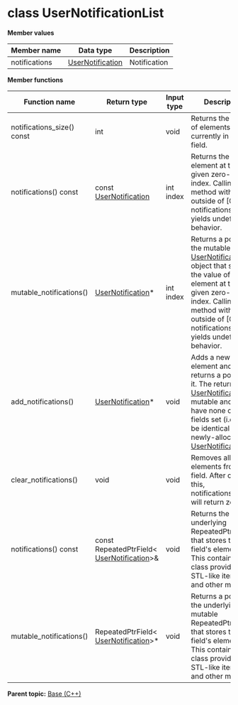 # class UserNotificationList

 **Member values** 

|Member name|Data type|Description|
|-----------|---------|-----------|
|notifications| [UserNotification](UserNotification.md#)|Notification|

 **Member functions** 

|Function name|Return type|Input type|Description|
|-------------|-----------|----------|-----------|
|notifications\_size\(\) const|int|void|Returns the number of elements currently in the field.|
|notifications\(\) const|const [UserNotification](UserNotification.md#)|int index|Returns the element at the given zero-based index. Calling this method with index outside of \[0, notifications\_size\(\)\) yields undefined behavior.|
|mutable\_notifications\(\)| [UserNotification](UserNotification.md#)\*|int index|Returns a pointer to the mutable [UserNotification](UserNotification.md#) object that stores the value of the element at the given zero-based index. Calling this method with index outside of \[0, notifications\_size\(\)\) yields undefined behavior.|
|add\_notifications\(\)| [UserNotification](UserNotification.md#)\*|void|Adds a new element and returns a pointer to it. The returned [UserNotification](UserNotification.md#) is mutable and will have none of its fields set \(i.e. it will be identical to a newly-allocated [UserNotification](UserNotification.md#)\).|
|clear\_notifications\(\)|void|void|Removes all elements from the field. After calling this, notifications\_size\(\) will return zero.|
|notifications\(\) const|const RepeatedPtrField< [UserNotification](UserNotification.md#)\>&|void|Returns the underlying RepeatedPtrField that stores the field's elements. This container class provides STL-like iterators and other methods.|
|mutable\_notifications\(\)|RepeatedPtrField< [UserNotification](UserNotification.md#)\>\*|void|Returns a pointer to the underlying mutable RepeatedPtrField that stores the field's elements. This container class provides STL-like iterators and other methods.|

**Parent topic:** [Base \(C++\)](../../summary_pages/Base.md)

